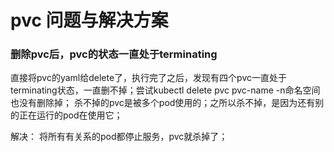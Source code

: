 # pvc 问题与解决方案

### 删除pvc后，pvc的状态一直处于terminating

直接将pvc的yaml给delete了，执行完了之后，发现有四个pvc一直处于terminating状态，一直删不掉；尝试kubectl delete pvc pvc-name -n命名空间也没有删除掉；
杀不掉的pvc是被多个pod使用的；之所以杀不掉，是因为还有别的正在运行的pod在使用它；

解决：
 将所有有关系的pod都停止服务，pvc就杀掉了；